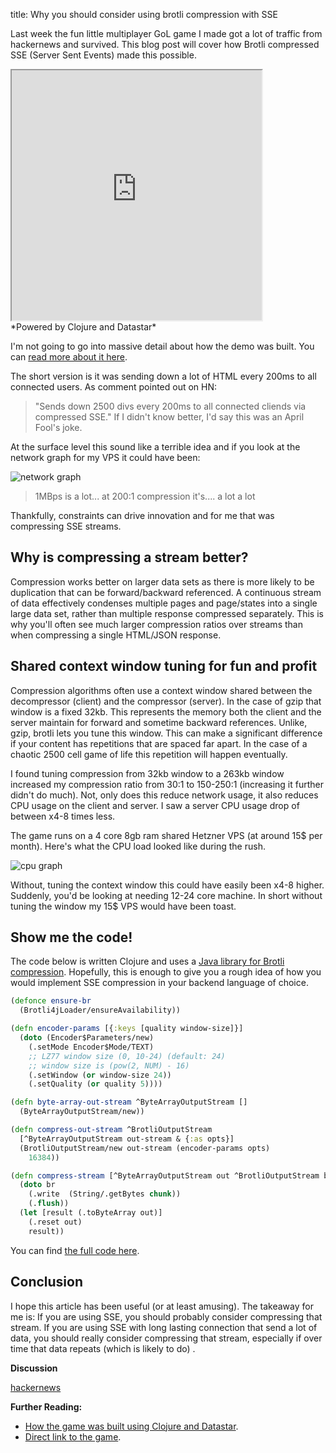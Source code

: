 title: Why you should consider using brotli compression with SSE

Last week the fun little multiplayer GoL game I made got a lot of traffic from hackernews and survived. This blog post will cover how Brotli compressed SSE (Server Sent Events) made this possible.

<iframe src="https://example.andersmurphy.com/star" title="Game of Life"
style="width: 100%;	aspect-ratio: 1/1;	max-width: 400px"></iframe>
<br/>
*Powered by Clojure and Datastar*

I'm not going to go into massive detail about how the demo was built. You can [read more about it here](https://andersmurphy.com/2025/04/07/clojure-realtime-collaborative-web-apps-without-clojurescript.html).

The short version is it was sending down a lot of HTML every 200ms to all connected users. As comment pointed out on HN:

> "Sends down 2500 divs every 200ms to all connected cliends via compressed SSE."
> If I didn't know better, I'd say this was an April Fool's joke.

At the surface level this sound like a terrible idea and if you look at the network graph for my VPS it could have been:

![network graph](/assets/gol-network.png)

>1MBps is a lot... at 200:1 compression it's.... a lot a lot

Thankfully, constraints can drive innovation and for me that was compressing SSE streams.

## Why is compressing a stream better?

Compression works better on larger data sets as there is more likely to be duplication that can be forward/backward referenced. A continuous stream of data effectively condenses  multiple pages and page/states into a single large data set, rather than multiple response compressed separately. This is why you'll often see much larger compression ratios over streams than when compressing a single HTML/JSON response.

## Shared context window tuning for fun and profit

Compression algorithms often use a context window shared between the decompressor (client) and the compressor (server). In the case of gzip that window is a fixed 32kb. This represents the memory both the client and the server maintain for forward and sometime backward references. Unlike, gzip, brotli lets you tune this window. This can make a significant difference if your content has repetitions that are spaced far apart. In the case of a chaotic 2500 cell game of life this repetition will happen eventually. 

I found tuning compression from 32kb window to a 263kb window increased my compression ratio from 30:1 to 150-250:1 (increasing it further didn't do much). Not, only does this reduce network usage, it also reduces CPU usage on the client and server. I saw a server CPU usage drop of between x4-8 times less.

The game runs on a 4 core 8gb ram shared Hetzner VPS (at around 15$ per month). Here's what the CPU load looked like during the rush. 

![cpu graph](/assets/gol-cpu.png)

Without, tuning the context window this could have easily been x4-8 higher. Suddenly, you'd be looking at needing 12-24 core machine. In short without tuning the window my 15$ VPS would have been toast.

## Show me the code!

The code below is written Clojure and uses a [Java library for Brotli compression](https://github.com/hyperxpro/Brotli4j?tab=readme-ov-file). Hopefully, this is enough to give you a rough idea of how you would implement SSE compression in your backend language of choice.

```clojure
(defonce ensure-br
  (Brotli4jLoader/ensureAvailability))

(defn encoder-params [{:keys [quality window-size]}]
  (doto (Encoder$Parameters/new)
    (.setMode Encoder$Mode/TEXT)
    ;; LZ77 window size (0, 10-24) (default: 24)
    ;; window size is (pow(2, NUM) - 16)
    (.setWindow (or window-size 24))
    (.setQuality (or quality 5))))

(defn byte-array-out-stream ^ByteArrayOutputStream []
  (ByteArrayOutputStream/new))

(defn compress-out-stream ^BrotliOutputStream
  [^ByteArrayOutputStream out-stream & {:as opts}]
  (BrotliOutputStream/new out-stream (encoder-params opts)
    16384))

(defn compress-stream [^ByteArrayOutputStream out ^BrotliOutputStream br chunk]
  (doto br
    (.write  (String/.getBytes chunk))
    (.flush))
  (let [result (.toByteArray out)]
    (.reset out)
    result))
```

You can find [the full code here](https://github.com/andersmurphy/hyperlith/blob/master/src/hyperlith/impl/brotli.clj#L39).

## Conclusion

I hope this article has been useful (or at least amusing). The takeaway for me is: If you are using SSE, you should probably consider compressing that stream. If you are using SSE with long lasting connection that send a lot of data, you should really consider compressing that stream, especially if over time that data repeats (which is likely to do) .

**Discussion**

[hackernews](https://news.ycombinator.com/item?id=43692354)

**Further Reading:**

- [How the game was built using Clojure and Datastar](https://andersmurphy.com/2025/04/07/clojure-realtime-collaborative-web-apps-without-clojurescript.html).
- [Direct link to the game](https://example.andersmurphy.com).

